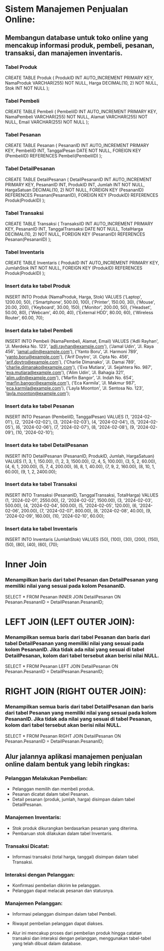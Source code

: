 # Sistem Manajemen Penjualan Online:
## Membangun database untuk toko online yang mencakup informasi produk, pembeli, pesanan, transaksi, dan manajemen inventaris.


### Tabel Produk
CREATE TABLE Produk (
    ProdukID INT AUTO_INCREMENT PRIMARY KEY,
    NamaProduk VARCHAR(255) NOT NULL,
    Harga DECIMAL(10, 2) NOT NULL,
    Stok INT NOT NULL
);

### Tabel Pembeli
CREATE TABLE Pembeli (
    PembeliID INT AUTO_INCREMENT PRIMARY KEY,
    NamaPembeli VARCHAR(255) NOT NULL,
    Alamat VARCHAR(255) NOT NULL,
    Email VARCHAR(255) NOT NULL
);

### Tabel Pesanan
CREATE TABLE Pesanan (
    PesananID INT AUTO_INCREMENT PRIMARY KEY,
    PembeliID INT,
    TanggalPesan DATE NOT NULL,
    FOREIGN KEY (PembeliID) REFERENCES Pembeli(PembeliID)
);

### Tabel DetailPesanan
CREATE TABLE DetailPesanan (
    DetailPesananID INT AUTO_INCREMENT PRIMARY KEY,
    PesananID INT,
    ProdukID INT,
    Jumlah INT NOT NULL,
    HargaSatuan DECIMAL(10, 2) NOT NULL,
    FOREIGN KEY (PesananID) REFERENCES Pesanan(PesananID),
    FOREIGN KEY (ProdukID) REFERENCES Produk(ProdukID)
);

### Tabel Transaksi
CREATE TABLE Transaksi (
    TransaksiID INT AUTO_INCREMENT PRIMARY KEY,
    PesananID INT,
    TanggalTransaksi DATE NOT NULL,
    TotalHarga DECIMAL(10, 2) NOT NULL,
    FOREIGN KEY (PesananID) REFERENCES Pesanan(PesananID)
);

### Tabel Inventaris
CREATE TABLE Inventaris (
    ProdukID INT AUTO_INCREMENT PRIMARY KEY,
    JumlahStok INT NOT NULL,
    FOREIGN KEY (ProdukID) REFERENCES Produk(ProdukID)
);


### Insert data ke tabel Produk
INSERT INTO Produk (NamaProduk, Harga, Stok) VALUES
('Laptop', 1200.00, 50),
('Smartphone', 500.00, 100),
('Printer', 150.00, 30),
('Mouse', 20.00, 200),
('Keyboard', 30.00, 150),
('Monitor', 200.00, 50),
('Headset', 50.00, 80),
('Webcam', 40.00, 40),
('External HDD', 80.00, 60),
('Wireless Router', 60.00, 70);

### Insert data ke tabel Pembeli
INSERT INTO Pembeli (NamaPembeli, Alamat, Email) VALUES
('Adli Rayhan', 'Jl. Merdeka No. 123', 'adli.rayhan@example.com'),
('Jamal Udin', 'Jl. Raya 456', 'jamal.udin@example.com'),
('Yanto Boru', 'Jl. Harmoni 789', 'yanto.boru@example.com'),
('Arif Doytro', 'Jl. Cipta No. 456', 'arif.doytro@example.com'),
('Charlie Dimanako', 'Jl. Damai 789', 'charlie.dimanako@example.com'),
('Eva Mutiara', 'Jl. Sejahtera No. 987', 'eva.mutiara@example.com'),
('Alim Udin', 'Jl. Bahagia 321', 'alim.udin@example.com'),
('Marfin Bangor', 'Jl. Indah No. 654', 'marfin.bangor@example.com'),
('Eca Karmila', 'Jl. Makmur 987', 'eca.karmila@example.com'),
('Layla Moonton', 'Jl. Sentosa No. 123', 'layla.moonton@example.com');

### Insert data ke tabel Pesanan
INSERT INTO Pesanan (PembeliID, TanggalPesan) VALUES
(1, '2024-02-01'),
(2, '2024-02-02'),
(3, '2024-02-03'),
(4, '2024-02-04'),
(5, '2024-02-05'),
(6, '2024-02-06'),
(7, '2024-02-07'),
(8, '2024-02-08'),
(9, '2024-02-09'),
(10, '2024-02-10');

### Insert data ke tabel DetailPesanan
INSERT INTO DetailPesanan (PesananID, ProdukID, Jumlah, HargaSatuan) VALUES
(1, 3, 1, 150.00),
(1, 2, 3, 1500.00),
(2, 4, 5, 100.00),
(3, 5, 2, 60.00),
(4, 6, 1, 200.00),
(5, 7, 4, 200.00),
(6, 8, 1, 40.00),
(7, 9, 2, 160.00),
(8, 10, 1, 60.00),
(9, 1, 2, 2400.00);

### Insert data ke tabel Transaksi
INSERT INTO Transaksi (PesananID, TanggalTransaksi, TotalHarga) VALUES
(1, '2024-02-01', 2550.00),
(2, '2024-02-02', 1500.00),
(3, '2024-02-03', 500.00),
(4, '2024-02-04', 500.00),
(5, '2024-02-05', 120.00),
(6, '2024-02-06', 200.00),
(7, '2024-02-07', 800.00),
(8, '2024-02-08', 40.00),
(9, '2024-02-09', 160.00),
(10, '2024-02-10', 60.00);

### Insert data ke tabel Inventaris
INSERT INTO Inventaris (JumlahStok) VALUES
(50),
(100),
(30),
(200),
(150),
(50),
(80),
(40),
(60),
(70);


# Inner Join
### Menampilkan baris dari tabel Pesanan dan DetailPesanan yang memiliki nilai yang sesuai pada kolom PesananID.
SELECT *
FROM Pesanan
INNER JOIN DetailPesanan ON Pesanan.PesananID = DetailPesanan.PesananID;

# LEFT JOIN (LEFT OUTER JOIN):
### Menampilkan semua baris dari tabel Pesanan dan baris dari tabel DetailPesanan yang memiliki nilai yang sesuai pada kolom PesananID. Jika tidak ada nilai yang sesuai di tabel DetailPesanan, kolom dari tabel tersebut akan berisi nilai NULL.
SELECT *
FROM Pesanan
LEFT JOIN DetailPesanan ON Pesanan.PesananID = DetailPesanan.PesananID;

# RIGHT JOIN (RIGHT OUTER JOIN):
###  Menampilkan semua baris dari tabel DetailPesanan dan baris dari tabel Pesanan yang memiliki nilai yang sesuai pada kolom PesananID. Jika tidak ada nilai yang sesuai di tabel Pesanan, kolom dari tabel tersebut akan berisi nilai NULL.
SELECT *
FROM Pesanan
RIGHT JOIN DetailPesanan ON Pesanan.PesananID = DetailPesanan.PesananID;


## Alur jalannya aplikasi manajemen penjualan online dalam bentuk yang lebih ringkas:

### Pelanggan Melakukan Pembelian:
- Pelanggan memilih dan membeli produk.
- Pesanan dicatat dalam tabel Pesanan.
- Detail pesanan (produk, jumlah, harga) disimpan dalam tabel DetailPesanan.

### Manajemen Inventaris: 
- Stok produk dikurangkan berdasarkan pesanan yang diterima.
- Pembaruan stok dilakukan dalam tabel Inventaris.

### Transaksi Dicatat:
- Informasi transaksi (total harga, tanggal) disimpan dalam tabel Transaksi.

### Interaksi dengan Pelanggan:
- Konfirmasi pembelian dikirim ke pelanggan.
- Pelanggan dapat melacak pesanan dan statusnya.

### Manajemen Pelanggan:
- Informasi pelanggan disimpan dalam tabel Pembeli.
- Riwayat pembelian pelanggan dapat diakses.

- Alur ini mencakup proses dari pembelian produk hingga catatan transaksi dan interaksi dengan pelanggan, menggunakan tabel-tabel yang telah dibuat dalam database.